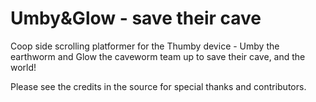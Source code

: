 # Umby&Glow - save their cave

Coop side scrolling platformer for the Thumby device - Umby the earthworm and Glow the caveworm team up to save their cave, and the world!

Please see the credits in the source for special thanks and contributors.

